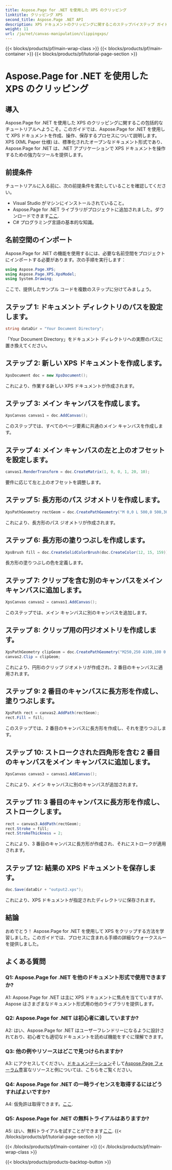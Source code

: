 ```yaml
---
title: Aspose.Page for .NET を使用した XPS のクリッピング
linktitle: クリッピング XPS
second_title: Aspose.Page .NET API
description: XPS ドキュメントのクリッピングに関するこのステップバイステップ ガイドで、Aspose.Page for .NET の威力を探ってください。 XPS ファイルを簡単に作成、操作、保存できます。
weight: 11
url: /ja/net/canvas-manipulation/clippingxps/
---
```


{{< blocks/products/pf/main-wrap-class >}}
{{< blocks/products/pf/main-container >}}
{{< blocks/products/pf/tutorial-page-section >}}

# Aspose.Page for .NET を使用した XPS のクリッピング

## 導入

Aspose.Page for .NET を使用した XPS のクリッピングに関するこの包括的なチュートリアルへようこそ。このガイドでは、Aspose.Page for .NET を使用して XPS ドキュメントを作成、操作、保存するプロセスについて説明します。 XPS (XML Paper 仕様) は、標準化されたオープンなドキュメント形式であり、Aspose.Page for .NET は、.NET アプリケーションで XPS ドキュメントを操作するための強力なツールを提供します。

## 前提条件

チュートリアルに入る前に、次の前提条件を満たしていることを確認してください。

- Visual Studio がマシンにインストールされていること。
-  Aspose.Page for .NET ライブラリがプロジェクトに追加されました。ダウンロードできます[ここ](https://releases.aspose.com/page/net/).
- C# プログラミング言語の基本的な知識。

## 名前空間のインポート

Aspose.Page for .NET の機能を使用するには、必要な名前空間をプロジェクトにインポートする必要があります。次の手順を実行します：

```csharp
using Aspose.Page.XPS;
using Aspose.Page.XPS.XpsModel;
using System.Drawing;
```

ここで、提供したサンプル コードを複数のステップに分けてみましょう。

## ステップ 1: ドキュメント ディレクトリのパスを設定します。

```csharp
string dataDir = "Your Document Directory";
```

「Your Document Directory」をドキュメント ディレクトリへの実際のパスに置き換えてください。

## ステップ 2: 新しい XPS ドキュメントを作成します。

```csharp
XpsDocument doc = new XpsDocument();
```

これにより、作業する新しい XPS ドキュメントが作成されます。

## ステップ 3: メイン キャンバスを作成します。

```csharp
XpsCanvas canvas1 = doc.AddCanvas();
```

このステップでは、すべてのページ要素に共通のメイン キャンバスを作成します。

## ステップ 4: メイン キャンバスの左と上のオフセットを設定します。

```csharp
canvas1.RenderTransform = doc.CreateMatrix(1, 0, 0, 1, 20, 10);
```

要件に応じて左と上のオフセットを調整します。

## ステップ 5: 長方形のパス ジオメトリを作成します。

```csharp
XpsPathGeometry rectGeom = doc.CreatePathGeometry("M 0,0 L 500,0 500,300 0,300 Z");
```

これにより、長方形のパス ジオメトリが作成されます。

## ステップ 6: 長方形の塗りつぶしを作成します。

```csharp
XpsBrush fill = doc.CreateSolidColorBrush(doc.CreateColor(12, 15, 159));
```

長方形の塗りつぶしの色を定義します。

## ステップ 7: クリップを含む別のキャンバスをメイン キャンバスに追加します。

```csharp
XpsCanvas canvas2 = canvas1.AddCanvas();
```

このステップでは、メイン キャンバスに別のキャンバスを追加します。

## ステップ 8: クリップ用の円ジオメトリを作成します。

```csharp
XpsPathGeometry clipGeom = doc.CreatePathGeometry("M250,250 A100,100 0 1 1 250,50 100,100 0 1 1 250,250");
canvas2.Clip = clipGeom;
```

これにより、円形のクリップ ジオメトリが作成され、2 番目のキャンバスに適用されます。

## ステップ 9: 2 番目のキャンバスに長方形を作成し、塗りつぶします。

```csharp
XpsPath rect = canvas2.AddPath(rectGeom);
rect.Fill = fill;
```

このステップでは、2 番目のキャンバスに長方形を作成し、それを塗りつぶします。

## ステップ 10: ストロークされた四角形を含む 2 番目のキャンバスをメイン キャンバスに追加します。

```csharp
XpsCanvas canvas3 = canvas1.AddCanvas();
```

これにより、メイン キャンバスに別のキャンバスが追加されます。

## ステップ 11: 3 番目のキャンバスに長方形を作成し、ストロークします。

```csharp
rect = canvas3.AddPath(rectGeom);
rect.Stroke = fill;
rect.StrokeThickness = 2;
```

これにより、3 番目のキャンバスに長方形が作成され、それにストロークが適用されます。

## ステップ 12: 結果の XPS ドキュメントを保存します。

```csharp
doc.Save(dataDir + "output2.xps");
```

これにより、XPS ドキュメントが指定されたディレクトリに保存されます。

## 結論

おめでとう！ Aspose.Page for .NET を使用して XPS をクリップする方法を学習しました。このガイドでは、プロセスに含まれる手順の詳細なウォークスルーを提供しました。

## よくある質問

### Q1: Aspose.Page for .NET を他のドキュメント形式で使用できますか?

A1: Aspose.Page for .NET は主に XPS ドキュメントに焦点を当てていますが、Aspose はさまざまなドキュメント形式用の他のライブラリを提供します。

### Q2: Aspose.Page for .NET は初心者に適していますか?

A2: はい、Aspose.Page for .NET はユーザーフレンドリーになるように設計されており、初心者でも適切なドキュメントを読めば機能をすぐに理解できます。

### Q3: 他の例やリソースはどこで見つけられますか?

 A3: にアクセスしてください。[ドキュメンテーション](https://reference.aspose.com/page/net/)そして[Aspose.Page フォーラム](https://forum.aspose.com/c/page/39)豊富なリソースと例については、こちらをご覧ください。

### Q4: Aspose.Page for .NET の一時ライセンスを取得するにはどうすればよいですか?

 A4: 仮免許は取得できます。[ここ](https://purchase.aspose.com/temporary-license/).

### Q5: Aspose.Page for .NET の無料トライアルはありますか?

 A5: はい、無料トライアルを試すことができます[ここ](https://releases.aspose.com/).
{{< /blocks/products/pf/tutorial-page-section >}}

{{< /blocks/products/pf/main-container >}}
{{< /blocks/products/pf/main-wrap-class >}}

{{< blocks/products/products-backtop-button >}}
